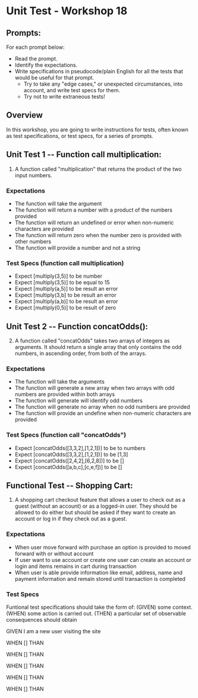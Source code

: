 # Unit Test - Workshop 18

## Prompts:

For each prompt below: 

- Read the prompt.
- Identify the expectations.
- Write specifications in pseudocode/plain English for all the tests that would be useful for that prompt.
   - Try to take any "edge cases," or unexpected circumstances, into account, and write test specs for them.
    - Try not to write extraneous tests!

## Overview

In this workshop, you are going to write instructions for tests, often known as test specifications, or test specs, for a series of prompts. 

## Unit Test 1 -- Function call multiplication:

1. A function called "multiplication" that returns the product of the two input numbers.

### Expectations

- The function will take the argument
- The function will return a number with a product of the numbers provided
- The function will return an undefined or error when non-numeric characters are provided
- The function will return zero when the number zero is provided with other numbers
- The function will provide a number and not a string

### Test Specs (function call multiplication)

- Expect [multiply(3,5)] to be number
- Expect [multiply(3,5)] to be equal to 15
- Expect [multiply(a,5)] to be result an error
- Expect [multiply(3,b] to be result an error
- Expect [multiply(a,b)] to be result an error
- Expect [multiply(0,5)] to be result of zero

## Unit Test 2 -- Function concatOdds():

2. A function called "concatOdds" takes two arrays of integers as arguments. It should return a single array that only contains the odd numbers, in ascending order, from both of the arrays.

### Expectations

- The function will take the arguments
- The function will generate a new array when two arrays with odd numbers are provided within both arrays
- The function will generate will identify odd numbers 
- The function will generate no array when no odd numbers are provided
- The function will provide an undefine when non-numeric characters are provided

### Test Specs  (function call "concatOdds")

- Expect [concatOdds([3,3,2],[1,2,1])] to be to numbers
- Expect [concatOdds([3,3,2],[1,2,1])] to be [1,3]
- Expect [concatOdds([2,4,2],[6,2,8])] to be []
- Expect [concatOdds([a,b,c],[c,e,f])] to be []


## Functional Test -- Shopping Cart:
1. A shopping cart checkout feature that allows a user to check out as a guest (without an account) or as a logged-in user. They should be allowed to do either but should be asked if they want to create an account or log in if they check out as a guest.


### Expectations
- When user move forward with purchase an option is provided to moved forward with or without account
- If user want to use account or create one user can create an account or login and items remains in cart during transaction
- When user is able provide information like email, address, name and payment information and remain stored until transaction is completed


### Test Specs

Funtional test specifications should take the form of: (GIVEN) some context. (WHEN) some action is carried out. (THEN) a particular set of observable consequences should obtain

GIVEN I am a new user visiting the site

WHEN [] THAN 

WHEN [] THAN 

WHEN [] THAN 

WHEN [] THAN 

WHEN [] THAN 


